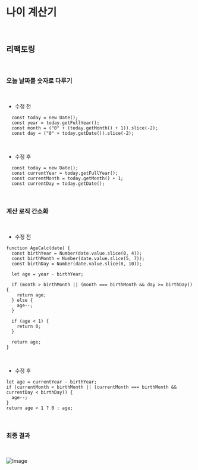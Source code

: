 # 나이 계산기

<br/>

## 리팩토링

<br/>

### 오늘 날짜를 숫자로 다루기

<br/>

- 수정 전

```
  const today = new Date();
  const year = today.getFullYear();
  const month = ("0" + (today.getMonth() + 1)).slice(-2);
  const day = ("0" + today.getDate()).slice(-2);
```

<br/>

- 수정 후

```
  const today = new Date();
  const currentYear = today.getFullYear();
  const currentMonth = today.getMonth() + 1;
  const currentDay = today.getDate();
```

<br/>

### 계산 로직 간소화

<br/>

- 수정 전

```
function AgeCalc(date) {
  const birthYear = Number(date.value.slice(0, 4));
  const birthMonth = Number(date.value.slice(5, 7));
  const birthDay = Number(date.value.slice(8, 10));

  let age = year - birthYear;

  if (month > birthMonth || (month === birthMonth && day >= birthDay)) {
    return age;
  } else {
    age--;
  }

  if (age < 1) {
    return 0;
  }

  return age;
}
```

<br/>

- 수정 후

```
let age = currentYear - birthYear;
if (currentMonth < birthMonth || (currentMonth === birthMonth && currentDay < birthDay)) {
  age--;
}
return age < 1 ? 0 : age;

```

<br/>

### 최종 결과

<br/>

![Image](https://github.com/user-attachments/assets/8b4594a4-4658-4802-ab72-5cfea5eba0ab)
